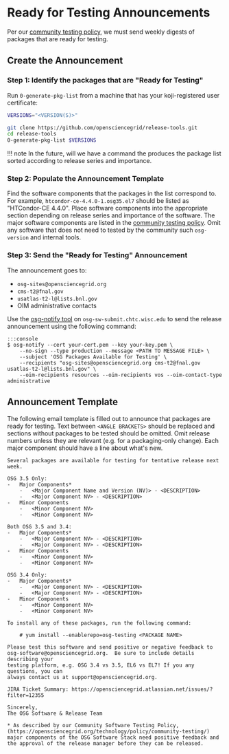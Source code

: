 Ready for Testing Announcements
===============================

Per our [community testing policy](/policy/community-testing), we must send weekly digests of packages that are ready
for testing.

Create the Announcement
-----------------------

### Step 1: Identify the packages that are "Ready for Testing"

Run `0-generate-pkg-list` from a machine that has your koji-registered user certificate:

```bash
VERSIONS="<VERSION(S)>"
```
```bash
git clone https://github.com/opensciencegrid/release-tools.git
cd release-tools
0-generate-pkg-list $VERSIONS
```

!!! note
    In the future, will we have a command the produces the package list sorted according to release series and
    importance.

### Step 2: Populate the Announcement Template

Find the software components that the packages in the list correspond to.
For example, `htcondor-ce-4.4.0-1.osg35.el7` should be listed as "HTCondor-CE 4.4.0".
Place software components into the appropriate section depending on release series and importance of the software.
The major software components are listed in the [community testing policy](/policy/community-testing).
Omit any software that does not need to tested by the community such `osg-version` and internal tools.

### Step 3: Send the "Ready for Testing" Announcement

The announcement goes to:

-   `osg-sites@opensciencegrid.org`
-   `cms-t2@fnal.gov`
-   `usatlas-t2-l@lists.bnl.gov`
-   OIM administrative contacts

Use the [osg-notify tool](https://opensciencegrid.org/operations/services/sending-announcements/)
on `osg-sw-submit.chtc.wisc.edu` to send the release announcement using the following command:

    :::console
    $ osg-notify --cert your-cert.pem --key your-key.pem \
        --no-sign --type production --message <PATH TO MESSAGE FILE> \
        --subject 'OSG Packages Available for Testing' \
        --recipients "osg-sites@opensciencegrid.org cms-t2@fnal.gov usatlas-t2-l@lists.bnl.gov" \
        --oim-recipients resources --oim-recipients vos --oim-contact-type administrative

Announcement Template
---------------------

The following email template is filled out to announce that packages are ready for testing.
Text between `<ANGLE BRACKETS>` should be replaced and sections without packages to be tested should be omitted.
Omit release numbers unless they are relevant (e.g. for a packaging-only change).
Each major component should have a line about what's new.

```
Several packages are available for testing for tentative release next week.

OSG 3.5 Only:
-   Major Components*
    -   <Major Component Name and Version (NV)> - <DESCRIPTION>
    -   <Major Component NV> - <DESCRIPTION>
-   Minor Components
    -   <Minor Component NV>
    -   <Minor Component NV>

Both OSG 3.5 and 3.4:
-   Major Components*
    -   <Major Component NV> - <DESCRIPTION>
    -   <Major Component NV> - <DESCRIPTION>
-   Minor Components
    -   <Minor Component NV>
    -   <Minor Component NV>

OSG 3.4 Only:
-   Major Components*
    -   <Major Component NV> - <DESCRIPTION>
    -   <Major Component NV> - <DESCRIPTION>
-   Minor Components
    -   <Minor Component NV>
    -   <Minor Component NV>

To install any of these packages, run the following command:

    # yum install --enablerepo=osg-testing <PACKAGE NAME>

Please test this software and send positive or negative feedback to
osg-software@opensciencegrid.org.  Be sure to include details describing your
testing platform, e.g. OSG 3.4 vs 3.5, EL6 vs EL7! If you any questions, you can
always contact us at support@opensciencegrid.org.

JIRA Ticket Summary: https://opensciencegrid.atlassian.net/issues/?filter=12355

Sincerely,
The OSG Software & Release Team

* As described by our Community Software Testing Policy,
(https://opensciencegrid.org/technology/policy/community-testing/)
major components of the OSG Software Stack need positive feedback and
the approval of the release manager before they can be released.
```
